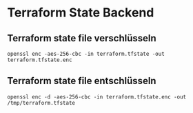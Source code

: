 # Terraform State Backend


## Terraform state file verschlüsseln

    openssl enc -aes-256-cbc -in terraform.tfstate -out terraform.tfstate.enc

## Terraform state file entschlüsseln

    openssl enc -d -aes-256-cbc -in terraform.tfstate.enc -out /tmp/terraform.tfstate
